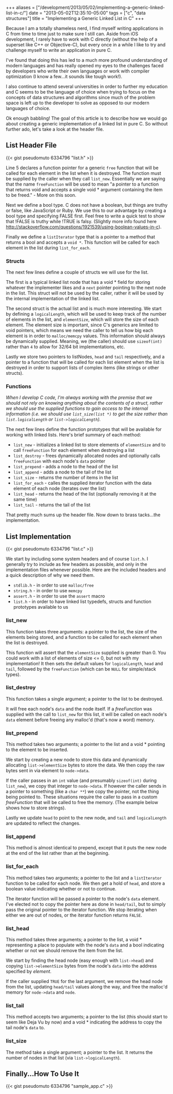 +++
aliases = ["/development/2013/05/02/implementing-a-generic-linked-list-in-c/"]
date    = "2013-05-02T12:35:10-05:00"
tags    = ["c", "data structures"]
title   = "Implementing a Generic Linked List in C"
+++

Because I am a totally shameless nerd, I find myself writing applications in C from time to time just to make sure I
still can. Aside from iOS development, I rarely have to work with C directly (without the help of a superset like C++ or
Objective-C), but every once in a while I like to try and challenge myself to write an application in pure C.

I've found that doing this has led to a much more profound understanding of modern languages and has really opened my
eyes to the challenges faced by developers who write their own languages or work with compiler optimization (I know a
few...it sounds like tough work!).

I also continue to attend several universities in order to further my education and C seems to be the language of choice
when trying to focus on the concepts of data structures and algorithms since much of the problem space is left up to the
developer to solve as opposed to our modern languages of choice.

Ok enough babbling! The goal of this article is to describe how we would go about creating a generic implementation of a
linked list in pure C. So without further ado, let's take a look at the header file.

## List Header File

{{< gist pseudomuto 6334796 "list.h" >}}

Line 5 declares a function pointer for a generic `free` function that will be called for each element in the list when
it is destroyed. The function must be supplied by the caller when they call `list_new`. Essentially we are saying that
the name `freeFunction` will be used to mean "a pointer to a function that returns void and accepts a single void *
argument containing the item to be freed." - More on this soon.

Next we define a bool type. C does not have a boolean, but things are truthy or false, like JavaScript or Ruby. We use
this to our advantage by creating a bool type and specifying FALSE first. Feel free to write a quick test to show that
!FALSE is truthy while !TRUE is falsy. (Slightly more info found here
<http://stackoverflow.com/questions/1921539/using-boolean-values-in-c>).

Finally we define a `listIterator` type that is a pointer to a method that returns a bool and accepts a `void *`. This
function will be called for each element in the list during `list_for_each`.

### Structs

The next few lines define a couple of structs we will use for the list.

The first is a typical linked list node that has a void * field for storing whatever the implementer likes and a `next`
pointer pointing to the next node in the list. This struct will not be used by the caller, rather it will be used by the
internal implementation of the linked list.

The second struct is the actual list and is much more interesting. We start by defining a `logicalLength`, which will be
used to keep track of the number of elements in the list, and `elementSize`, which will store the size of each element.
The element size is important, since C's generics are limited to void pointers, which means we need the caller to tell
us how big each element is in order to `malloc/memcpy` values. This information should always be dynamically supplied.
Meaning, we (the caller) should use `sizeof(int)` rather than `4` to allow for 32/64 bit implementations, etc.

Lastly we store two pointers to listNodes, `head` and `tail` respectively, and a pointer to a function that will be
called for each list element when the list is destroyed in order to support lists of complex items (like strings or
other structs).

### Functions

*When I develop C code, I'm always working with the premise that we should not rely on knowing anything about the
contents of a struct, rather we should use the supplied functions to gain access to the internal information (i.e. we
should use `list_size(list *)` to get the size rather than `list.logicalLength` or `list->logicalLength`).*

The next few lines define the function prototypes that will be available for working with linked lists. Here's brief
summary of each method:

* `list_new` - initializes a linked list to store elements of `elementSize` and to call `freeFunction` for each element when destroying a list
* `list_destroy` - frees dynamically allocated nodes and optionally calls `freeFunction` with each node's `data` pointer
* `list_prepend` - adds a node to the head of the list
* `list_append` - adds a node to the tail of the list
* `list_size` - returns the number of items in the list
* `list_for_each` - calles the supplied iterator function with the data element of each node (iterates over the list)
* `list_head` - returns the head of the list (optionally removing it at the same time)
* `list_tail` - returns the tail of the list

That pretty much sums up the header file. Now down to brass tacks...the implementation.

## List Implementation

{{< gist pseudomuto 6334796 "list.c" >}}

We start by including some system headers and of course `list.h`. I generally try to include as few headers as possible,
and only in the implementation files whenever possible. Here are the included headers and a quick description of why we
need them.

* `stdlib.h` - in order to use `malloc/free`
* `string.h` - in order to use `memcpy`
* `assert.h` - in order to use the `assert` macro
* `list.h` - in order to have linked list typedefs, structs and function prototypes available to us

### list_new

This function takes three arguments: a pointer to the list, the size of the elements being stored, and a function to be
called for each element when the list is destroyed.

This function will assert that the `elementSize` supplied is greater than 0. You could work with a list of elements of
size <= 0, but not with my implementation! It then sets the default values for `logicalLength`, `head` and `tail`,
followed by the `freeFunction` (which can be `NULL` for simple/stack types).

### list_destroy

This function takes a single argument; a pointer to the list to be destroyed.

It will free each node's `data` and the node itself. If a <em>freeFunction</em> was supplied with the call to `list_new`
for this list, it will be called on each node's `data` element before freeing any malloc'd (that's now a word) memory.

### list_prepend

This method takes two arguments; a pointer to the list and a void * pointing to the element to be inserted.

We start by creating a new node to store this data and dynamically allocating `list->elementSize` bytes to store the
data. We then copy the raw bytes sent in via element to `node->data`.

If the caller passes in an `int` value (and presumably `sizeof(int)` during `list_new`), we copy that integer to
`node->data`. If however the caller sends in a pointer to something (like a `char **`) we copy the pointer, not the
thing being pointed to. These situations require the caller to pass in a custom <em>freeFunction</em> that will be
called to free the memory. (The example below shows how to store strings).

Lastly we update `head` to point to the new node, and `tail` and `logicalLength` are updated to reflect the changes.

### list_append

This method is almost identical to prepend, except that it puts the new node at the end of the list rather than at the
beginning.

### list_for_each

This method takes two arguments; a pointer to the list and a `listIterator` function to be called for each node. We then
get a hold of `head`, and store a boolean value indicating whether or not to continue.

The iterator function will be passed a pointer to the node's `data` element. I've elected not to copy the pointer here
as done in `head/tail`, but to simply pass the original pointer to the iterator function. We stop iterating when either
we are out of nodes, or the iterator function returns `FALSE`.

### list_head

This method takes three arguments; a pointer to the list, a void * representing a place to populate with the node's
`data` and a bool indicating whether or not we should remove the item from the list.

We start by finding the head node (easy enough with `list->head`) and copying `list->elementSize` bytes from the node's
`data` into the address specified by <em>element</em>.

If the caller supplied `TRUE` for the last argument, we remove the head node from the list, updating `head/tail` values
along the way, and free the malloc'd memory for `node->data` and `node`.

### list_tail

This method accepts two arguments; a pointer to the list (this should start to seem like Deja Vu by now) and a void *
indicating the address to copy the tail node's `data` to.

### list_size

The method take a single argument; a pointer to the list. It returns the number of nodes in that list (via
`list->logicalLength`).

## Finally...How To Use It

{{< gist pseudomuto 6334796 "sample_app.c" >}}
